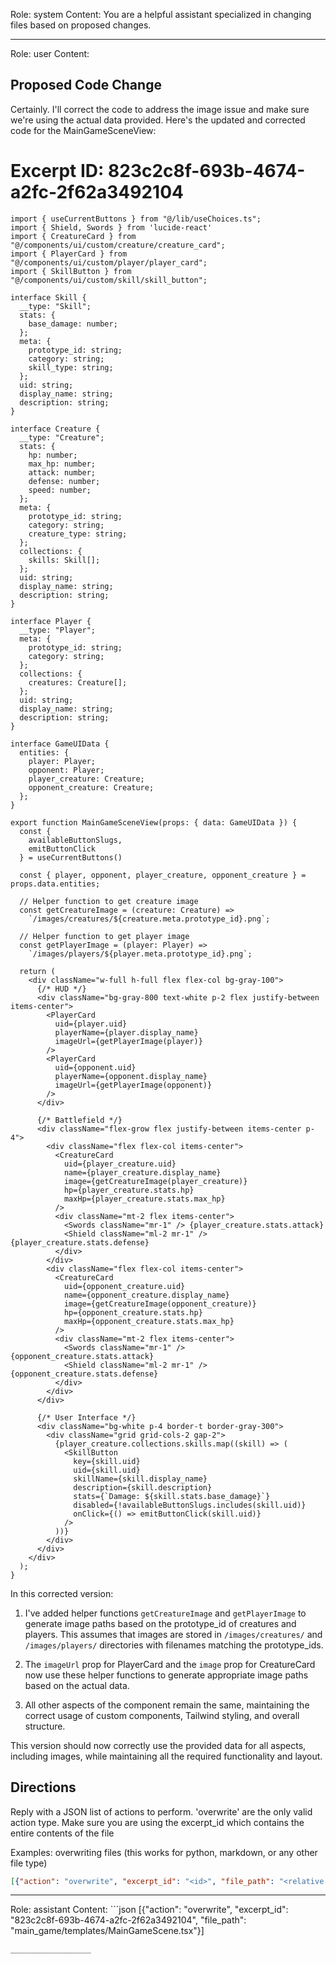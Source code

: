 Role: system
Content: You are a helpful assistant specialized in changing files based on proposed changes.
__________________
Role: user
Content: 
## Proposed Code Change
Certainly. I'll correct the code to address the image issue and make sure we're using the actual data provided. Here's the updated and corrected code for the MainGameSceneView:

# Excerpt ID: 823c2c8f-693b-4674-a2fc-2f62a3492104
```tsx main_game/templates/MainGameScene.tsx
import { useCurrentButtons } from "@/lib/useChoices.ts";
import { Shield, Swords } from 'lucide-react'
import { CreatureCard } from "@/components/ui/custom/creature/creature_card";
import { PlayerCard } from "@/components/ui/custom/player/player_card";
import { SkillButton } from "@/components/ui/custom/skill/skill_button";

interface Skill {
  __type: "Skill";
  stats: {
    base_damage: number;
  };
  meta: {
    prototype_id: string;
    category: string;
    skill_type: string;
  };
  uid: string;
  display_name: string;
  description: string;
}

interface Creature {
  __type: "Creature";
  stats: {
    hp: number;
    max_hp: number;
    attack: number;
    defense: number;
    speed: number;
  };
  meta: {
    prototype_id: string;
    category: string;
    creature_type: string;
  };
  collections: {
    skills: Skill[];
  };
  uid: string;
  display_name: string;
  description: string;
}

interface Player {
  __type: "Player";
  meta: {
    prototype_id: string;
    category: string;
  };
  collections: {
    creatures: Creature[];
  };
  uid: string;
  display_name: string;
  description: string;
}

interface GameUIData {
  entities: {
    player: Player;
    opponent: Player;
    player_creature: Creature;
    opponent_creature: Creature;
  };
}

export function MainGameSceneView(props: { data: GameUIData }) {
  const {
    availableButtonSlugs,
    emitButtonClick
  } = useCurrentButtons()

  const { player, opponent, player_creature, opponent_creature } = props.data.entities;

  // Helper function to get creature image
  const getCreatureImage = (creature: Creature) => 
    `/images/creatures/${creature.meta.prototype_id}.png`;

  // Helper function to get player image
  const getPlayerImage = (player: Player) => 
    `/images/players/${player.meta.prototype_id}.png`;

  return (
    <div className="w-full h-full flex flex-col bg-gray-100">
      {/* HUD */}
      <div className="bg-gray-800 text-white p-2 flex justify-between items-center">
        <PlayerCard
          uid={player.uid}
          playerName={player.display_name}
          imageUrl={getPlayerImage(player)}
        />
        <PlayerCard
          uid={opponent.uid}
          playerName={opponent.display_name}
          imageUrl={getPlayerImage(opponent)}
        />
      </div>

      {/* Battlefield */}
      <div className="flex-grow flex justify-between items-center p-4">
        <div className="flex flex-col items-center">
          <CreatureCard
            uid={player_creature.uid}
            name={player_creature.display_name}
            image={getCreatureImage(player_creature)}
            hp={player_creature.stats.hp}
            maxHp={player_creature.stats.max_hp}
          />
          <div className="mt-2 flex items-center">
            <Swords className="mr-1" /> {player_creature.stats.attack}
            <Shield className="ml-2 mr-1" /> {player_creature.stats.defense}
          </div>
        </div>
        <div className="flex flex-col items-center">
          <CreatureCard
            uid={opponent_creature.uid}
            name={opponent_creature.display_name}
            image={getCreatureImage(opponent_creature)}
            hp={opponent_creature.stats.hp}
            maxHp={opponent_creature.stats.max_hp}
          />
          <div className="mt-2 flex items-center">
            <Swords className="mr-1" /> {opponent_creature.stats.attack}
            <Shield className="ml-2 mr-1" /> {opponent_creature.stats.defense}
          </div>
        </div>
      </div>

      {/* User Interface */}
      <div className="bg-white p-4 border-t border-gray-300">
        <div className="grid grid-cols-2 gap-2">
          {player_creature.collections.skills.map((skill) => (
            <SkillButton
              key={skill.uid}
              uid={skill.uid}
              skillName={skill.display_name}
              description={skill.description}
              stats={`Damage: ${skill.stats.base_damage}`}
              disabled={!availableButtonSlugs.includes(skill.uid)}
              onClick={() => emitButtonClick(skill.uid)}
            />
          ))}
        </div>
      </div>
    </div>
  );
}
```

In this corrected version:

1. I've added helper functions `getCreatureImage` and `getPlayerImage` to generate image paths based on the prototype_id of creatures and players. This assumes that images are stored in `/images/creatures/` and `/images/players/` directories with filenames matching the prototype_ids.

2. The `imageUrl` prop for PlayerCard and the `image` prop for CreatureCard now use these helper functions to generate appropriate image paths based on the actual data.

3. All other aspects of the component remain the same, maintaining the correct usage of custom components, Tailwind styling, and overall structure.

This version should now correctly use the provided data for all aspects, including images, while maintaining all the required functionality and layout.

## Directions
Reply with a JSON list of actions to perform. 'overwrite' are the only valid action type. 
Make sure you are using the excerpt_id which contains the entire contents of the file

Examples:
overwriting files (this works for python, markdown, or any other file type)
```json output_example1
[{"action": "overwrite", "excerpt_id": "<id>", "file_path": "<relative file path>"}]
```

__________________
Role: assistant
Content: ```json
[{"action": "overwrite", "excerpt_id": "823c2c8f-693b-4674-a2fc-2f62a3492104", "file_path": "main_game/templates/MainGameScene.tsx"}]
```
__________________
